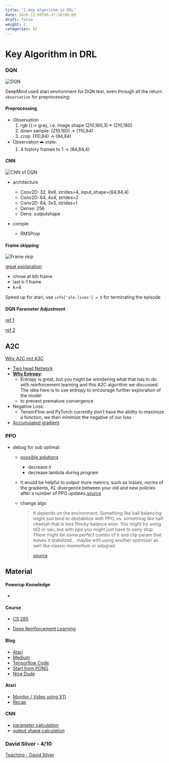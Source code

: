 ```yaml
---
title: "1.Key Algorithm in DRL"
date: 2020-12-08T08:47:38+08:00
draft: false
weight: 2
categories: AI
---
```


# Key Algorithm in DRL

### DQN

![DQN](/rl/dqn.png)

DeepMind used atari environment for DQN test, even through all the return `observation` for preprocessing:

#### Preprocessing

- Observation
  1. rgb {{$\rightarrow$ gray, i.e. image shape (210,160,3)$\rightarrow$ (210,160)
  2. down sample: (210,160) $\rightarrow$ (110,84)
  3. crop: (110,84) $\rightarrow$ (84,84)
- Observation :arrow_right: state:
  1. 4 history frames to 1 $\rightarrow$ (84,84,4)

#### CNN

![CNN of DQN](/rl/atari_cnn.png)

- architecture
  - Conv2D: 32, 8x8, strides=4, input_shape=(84,84,4)
  - Conv2D: 64, 4x4, strides=2
  - Conv2D: 64, 3x3, strides=1
  - Dense: 256
  - Dens: outputshape

- comple
  - RMSProp

#### Frame skipping

![Frame skip](/rl/frame_skip.png)

[great explanation](https://danieltakeshi.github.io/2016/11/25/frame-skipping-and-preprocessing-for-deep-q-networks-on-atari-2600-games/)

- chose at kth frame
- last k-1 frame
- k=4

Speed up for atari, use `info['ale.lives'] < 5` for terminating the episode

#### DQN Parameter Adjustment

[ref 1](https://github.com/dennybritz/reinforcement-learning/issues/30)

[ref 2](https://www.reddit.com/r/reinforcementlearning/comments/7kwcb5/need_help_how_to_debug_deep_rl_algorithms/)

## A2C

[Why A2C not A3C](https://github.com/ikostrikov/pytorch-a3c)

- [Two head Network](https://www.datahubbs.com/two-headed-a2c-network-in-pytorch/)
- [**Why Entropy**](https://awjuliani.medium.com/maximum-entropy-policies-in-reinforcement-learning-everyday-life-f5a1cc18d32d#:~:text=Because%20RL%20is%20all%20about,the%20actions%20an%20agent%20takes.&text=In%20RL%2C%20the%20goal%20is,term%20sum%20of%20discounted%20rewards):
  - Entropy is great, but you might be wondering what that has to do with reinforcement learning and this A2C algorithm we discussed. The idea here is to use entropy to encourage further exploration of the model
  -  to prevent premature convergence
- Negative Loss:
  - TensorFlow and PyTorch currently don’t have the ability to maximize a function, we then minimize the negative of our loss
- [Accumulated gradient](https://discuss.pytorch.org/t/how-to-implement-accumulated-gradient/3822)

### PPO

- debug for sub optimal:

  - [possible solutions](https://www.reddit.com/r/reinforcementlearning/comments/d3wym2/catastrophic_unlearning_in_ppo_a_plausible_cause/)                    

    - decrease lr
    - decrease lambda during program               

  - It would be helpful to output more metrics, such as losses, norms of the gradients, KL divergence between your old and new policies after a number of PPO updates.[source](https://www.reddit.com/r/reinforcementlearning/comments/bqh01v/having_trouble_with_ppo_rewards_crashing/?utm_source=share&utm_medium=web2x)

  - change algo

    > It depends on the environment. Something like ball balancing might just tend to destabilize with PPO, vs. something like half cheetah that is less finicky balance wise. You might try using td3 or sac, but with ppo you might just have to early stop. There might be some perfect combo of lr and clip param that leaves it stabilized... maybe with using another optimizer as well like classic momentum or adagrad.
    >
    > [source](https://www.reddit.com/r/reinforcementlearning/comments/bqh01v/having_trouble_with_ppo_rewards_crashing/?utm_source=share&utm_medium=web2x)

## Material

#### Powerup Knowledge

- 

#### Course

- [CS 285](http://rail.eecs.berkeley.edu/deeprlcourse/)

- [Deep Reinforcement Learning](http://videolectures.net/rldm2015_silver_reinforcement_learning/)

#### Blog

- [Atari](https://neuro.cs.ut.ee/demystifying-deep-reinforcement-learning/)
- [Medium](https://medium.com/emergent-future/simple-reinforcement-learning-with-tensorflow-part-0-q-learning-with-tables-and-neural-networks-d195264329d0)
- [Tensorflow Code](https://github.com/marload/DeepRL-TensorFlow2)
- [Start from PONG](https://towardsdatascience.com/tutorial-double-deep-q-learning-with-dueling-network-architectures-4c1b3fb7f756)
- [Nice Dude](https://danieltakeshi.github.io)

#### Atari

- [Monitor / Video using X11](https://hub.packtpub.com/openai-gym-environments-wrappers-and-monitors-tutorial/)
- [Recap](https://rubenfiszel.github.io/posts/rl4j/2016-08-24-Reinforcement-Learning-and-DQN.html)

#### CNN

- [parameter calculation](https://medium.com/@iamvarman/how-to-calculate-the-number-of-parameters-in-the-cnn-5bd55364d7ca#:~:text=To%20calculate%20it%2C%20we%20have,3%E2%80%931)
- [output shape calculation](https://cs231n.github.io/convolutional-networks/#pool)

### David Silver - 4/10

[Teaching - David Silver](https://www.davidsilver.uk/teaching/)

